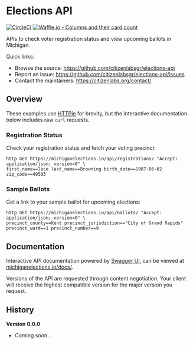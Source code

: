 # Elections API

[![CircleCI](https://circleci.com/gh/citizenlabsgr/elections-api.svg?style=svg)](https://circleci.com/gh/citizenlabsgr/elections-api)
[![Waffle.io - Columns and their card count](https://badge.waffle.io/citizenlabsgr/elections-api.svg?columns=Backlog,Started,Review)](https://waffle.io/citizenlabsgr/elections-api)

APIs to check voter registration status and view upcoming ballots in Michigan.

Quick links:
- Browse the source: https://github.com/citizenlabsgr/elections-api
- Report an issue: https://github.com/citizenlabsgr/elections-api/issues
- Contact the maintainers: https://citizenlabs.org/contact/

## Overview

These examples use [HTTPie](https://httpie.org/) for brevity, but the interactive documentation below includes raw `curl` requests.

### Registration Status

Check your registration status and fetch your voting precinct:

```
http GET https://michiganelections.io/api/registrations/ "Accept: application/json; version=0" \
first_name==Jace last_name==Browning birth_date==1987-06-02 zip_code==49503
```

### Sample Ballots

Get a link to your sample ballot for upcoming elections:

```
http GET https://michiganelections.io/api/ballots/ "Accept: application/json; version=0" \
precinct_county==Kent precinct_jurisdiction=="City of Grand Rapids" precinct_ward==1 precinct_number==9
```

## Documentation

Interactive API documentation powered by [Swagger UI](https://swagger.io/tools/swagger-ui/), can be viewed at <a href="https://michiganelections.io/docs/">michiganelections.io/docs/</a>.

Versions of the API are requested through content negotiation. Your client will receive the highest compatible version for the major version you request.

## History

**Version 0.0.0**

- Coming soon...
